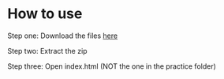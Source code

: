 # How to use
Step one:
Download the files <a href="">here</a>

Step two:
Extract the zip

Step three:
Open index.html (NOT the one in the practice folder)
